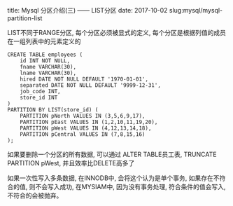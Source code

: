 title: Mysql 分区介绍(三) —— LIST分区
date: 2017-10-02
slug:mysql/mysql-partition-list

LIST不同于RANGE分区, 每个分区必须被显式的定义, 每个分区是根据列值的成员在一组列表中的元素定义的

```
CREATE TABLE employees (
    id INT NOT NULL,
    fname VARCHAR(30),
    lname VARCHAR(30),
    hired DATE NOT NULL DEFAULT '1970-01-01',
    separated DATE NOT NULL DEFAULT '9999-12-31',
    job_code INT,
    store_id INT
)
PARTITION BY LIST(store_id) (
    PARTITION pNorth VALUES IN (3,5,6,9,17),
    PARTITION pEast VALUES IN (1,2,10,11,19,20),
    PARTITION pWest VALUES IN (4,12,13,14,18),
    PARTITION pCentral VALUES IN (7,8,15,16)
);
```

如果要删除一个分区的所有数据, 可以通过 ALTER TABLE员工表, TRUNCATE PARTITION pWest, 并且效率比DELETE高多了<br />

如果一次性写入多条数据, 在INNODB中, 会将这个认为是单个事务, 如果存在不符合的值, 则不会写入成功, 在MYSIAM中, 因为没有事务处理, 符合条件的值会写入, 不符合的会被抛弃。
